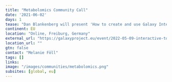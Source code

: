 ```yaml
---
title: "Metabolomics Community Call"
date: '2021-06-02'
days: 1
tease: "Dan Blankenberg will present 'How to create and use Galaxy Interactive Tools'"
continent: EU
location: "Online, Freiburg, Germany"
external_url: "https://galaxyproject.eu/event/2022-05-09-interactive-tools-metabo-call/"
location_url: ""
gtn: false
contact: "Melanie Föll"
tags: []
links:
image: "/images/communities/metabolomics.png"
subsites: [global, eu]
---
```

